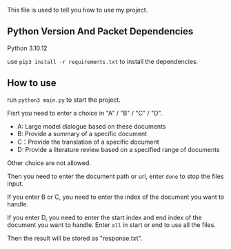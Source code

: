 This file is used to tell you how to use my project.

## Python Version And Packet Dependencies

Python 3.10.12

use `pip3 install -r requirements.txt` to install the dependencies.



## How to use

run `python3 main.py` to start the project.

Fisrt you need to enter a choice in "A" / "B" / "C" / "D".

+ A: Large model dialogue based on these documents
+ B: Provide a summary of a specific document
+ C：Provide the translation of a specific document
+ D: Provide a literature review based on a specified range of documents

Other choice are not allowed.

Then you need to enter the document path or url, enter `done` to stop the files input.

If you enter B or C, you need to enter the index of the document you want to handle.

If you enter D, you need to enter the start index and end index of the document you want to handle. Enter `all` in start or end to use all the files.

Then the result will be stored as "response.txt".